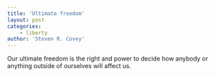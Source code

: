 ```yaml
---
title: 'Ultimate freedom'
layout: post
categories:
    - liberty
author: 'Steven R. Covey'
---
```


Our ultimate freedom is the right and power to decide how anybody or anything outside of ourselves will affect us.